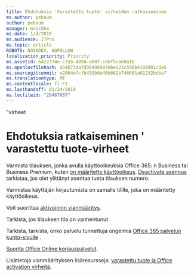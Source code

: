 ```yaml
---
title: Ehdotuksia 'Varastettu tuote' virheiden ratkaiseminen
ms.author: pebaum
author: pebaum
manager: mnirkhe
ms.date: 1/4/2019
ms.audience: ITPro
ms.topic: article
ROBOTS: NOINDEX, NOFOLLOW
localization_priority: Priority
ms.assetid: 6422774e-c7a5-4894-a60f-cdef5ca60afe
ms.openlocfilehash: ab4b71da7d36496987ebea21c596b418dd81c3a5
ms.sourcegitcommit: e2864efcfb493b6e46b662b746661a61232bdba7
ms.translationtype: MT
ms.contentlocale: fi-FI
ms.lasthandoff: 01/24/2019
ms.locfileid: "29467687"
---
```

”virheet

# <a name="suggestions-for-solving-unlicensed-product-errors"></a>Ehdotuksia ratkaiseminen ' varastettu tuote-virheet

Varmista tilauksen, jonka avulla käyttöoikeuksia Office 365: n Business tai Business Premium, kuten [on määritetty käyttöoikeus](https://support.office.com/article/997596B5-4173-4627-B915-36ABAC6786DC). [Deactivate asennus](https://support.office.com/article/9b497c85-d0a4-4735-80fa-d3565bc05bd1) tarkistaa, jos olet ylittänyt asentaa tueta tilauksen numero. 
  
Varmistaa käyttäjän kirjautumista on samalle tilille, joka on määritetty käyttöoikeus.
  
Voit suorittaa [aktivoinnin vianmääritys](https://aka.ms/SARA-OfficeActivation-Alchemy).
  
Tarkista, jos tilauksen tila on vanhentunut
  
Tarkista, tarkista, onko palvelu tunnettuja ongelmia [Office 365 palvelun kunto-sivulle](https://support.office.com/article/932AD3AD-533C-418A-B938-6E44E8BC33B0) . 
  
[Suorita Office Online korjauspalvelut](https://support.office.com/Article/7821d4b6-7c1d-4205-aa0e-a6b40c5bb88b).
  
Lisätietoja vianmäärityksen lisäresursseja: [varastettu tuote ja Office activation virheitä](https://support.office.com/Article/0d23d3c0-c19c-4b2f-9845-5344fedc4380).
  

